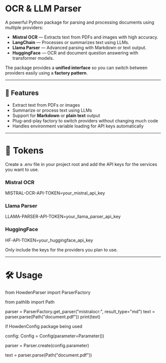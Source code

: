 # OCR & LLM Parser

A powerful Python package for parsing and processing documents using multiple providers:
- **Mistral OCR** — Extracts text from PDFs and images with high accuracy.
- **LangChain** — Processes or summarizes text using LLMs.
- **Llama Parser** — Advanced parsing with Markdown or text output.
- **HuggingFace** — OCR and document question answering with transformer models.

The package provides a **unified interface** so you can switch between providers easily using a **factory pattern**.

---

## 🚀 Features
- Extract text from PDFs or images
- Summarize or process text using LLMs
- Support for **Markdown** or **plain text** output
- Plug-and-play factory to switch providers without changing much code
- Handles environment variable loading for API keys automatically

---

# 🔑 Tokens

Create a .env file in your project root and add the API keys for the services you want to use.

### Mistral OCR
MISTRAL-OCR-API-TOKEN=your_mistral_api_key

### Llama Parser
LLAMA-PARSER-API-TOKEN=your_llama_parser_api_key

### HuggingFace
HF-API-TOKEN=your_huggingface_api_key

Only include the keys for the providers you plan to use.

---

# 🛠️ Usage

from HowdenParser import ParserFactory

from pathlib import Path

parser = ParserFactory.get_parser("mistralocr:", result_type="md")
text = parser.parse(Path("document.pdf"))
print(text)

if HowdenConfig package being used

config: Config = Config(parameter=Parameter())

parser = Parser.create(config.parameter)

text = parser.parse(Path("document.pdf"))

